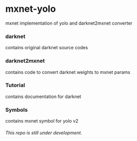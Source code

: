 # mxnet-yolo
mxnet implementation of yolo and darknet2mxnet converter
### darknet
contains original darknet source codes
### darknet2mxnet
contains code to convert darknet weights to mxnet params
### Tutorial
contains documentation for darknet
### Symbols
contains mxnet symbol for yolo v2

###### This repo is still under development.
